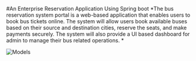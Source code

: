 #An Enterprise Reservation Application Using Spring boot
*The bus reservation system portal is a web-based application that enables users to book bus tickets online. The system will allow users book available buses based on their source and destination cities, reserve the seats, and make payments securely. The system will also provide a UI based dashboard for admin to manage their bus related operations. *

![Models](C:\Users\dell\Downloads\reservation\reservation\src\Imegaes\ERDiagram2.jpg)
